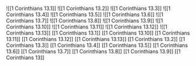 ![[1 Corinthians 13.1]]
![[1 Corinthians 13.2]]
![[1 Corinthians 13.3]]
![[1 Corinthians 13.4]]
![[1 Corinthians 13.5]]
![[1 Corinthians 13.6]]
![[1 Corinthians 13.7]]
![[1 Corinthians 13.8]]
![[1 Corinthians 13.9]]
![[1 Corinthians 13.10]]
![[1 Corinthians 13.11]]
![[1 Corinthians 13.12]]
![[1 Corinthians 13.13]]
[[1 Corinthians 13.1]]
[[1 Corinthians 13.10]]
[[1 Corinthians 13.11]]
[[1 Corinthians 13.12]]
[[1 Corinthians 13.13]]
[[1 Corinthians 13.2]]
[[1 Corinthians 13.3]]
[[1 Corinthians 13.4]]
[[1 Corinthians 13.5]]
[[1 Corinthians 13.6]]
[[1 Corinthians 13.7]]
[[1 Corinthians 13.8]]
[[1 Corinthians 13.9]]
[[1 Corinthians 13]]
